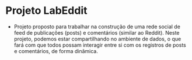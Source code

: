 # Projeto LabEddit 

- Projeto proposto para trabalhar na construção de uma rede social de feed de publicações (posts) e comentários (similar ao Reddit). Neste projeto, podemos estar compartilhando no ambiente de dados, o que fará com que todos possam interagir entre si com os registros de posts e comentários, de forma dinâmica. 